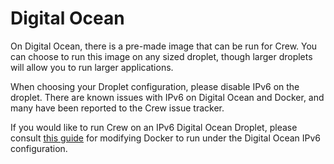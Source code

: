# Digital Ocean

On Digital Ocean, there is a pre-made image that can be run for Crew. You can choose to run this image on any sized droplet, though larger droplets will allow you to run larger applications.

When choosing your Droplet configuration, please disable IPv6 on the droplet. There are known issues with IPv6 on Digital Ocean and Docker, and many have been reported to the Crew issue tracker.

If you would like to run Crew on an IPv6 Digital Ocean Droplet, please consult [this guide](https://jeffloughridge.wordpress.com/2015/01/17/native-ipv6-functionality-in-docker/) for modifying Docker to run under the Digital Ocean IPv6 configuration.

